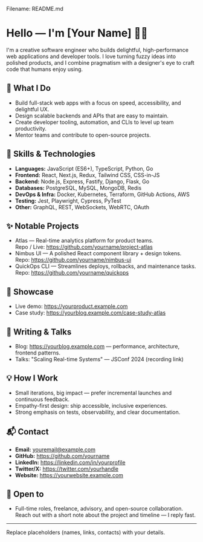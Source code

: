 Filename: README.md

# Hello — I'm [Your Name] 👋✨

I'm a creative software engineer who builds delightful, high-performance web applications and developer tools. I love turning fuzzy ideas into polished products, and I combine pragmatism with a designer's eye to craft code that humans enjoy using.

## 🚀 What I Do
- Build full-stack web apps with a focus on speed, accessibility, and delightful UX.
- Design scalable backends and APIs that are easy to maintain.
- Create developer tooling, automation, and CLIs to level up team productivity.
- Mentor teams and contribute to open-source projects.

## 🧰 Skills & Technologies
- **Languages:** JavaScript (ES6+), TypeScript, Python, Go
- **Frontend:** React, Next.js, Redux, Tailwind CSS, CSS-in-JS
- **Backend:** Node.js, Express, Fastify, Django, Flask, Go
- **Databases:** PostgreSQL, MySQL, MongoDB, Redis
- **DevOps & Infra:** Docker, Kubernetes, Terraform, GitHub Actions, AWS
- **Testing:** Jest, Playwright, Cypress, PyTest
- **Other:** GraphQL, REST, WebSockets, WebRTC, OAuth

## ✨ Notable Projects
- Atlas — Real-time analytics platform for product teams.  
  Repo / Live: https://github.com/yourname/project-atlas
- Nimbus UI — A polished React component library + design tokens.  
  Repo: https://github.com/yourname/nimbus-ui
- QuickOps CLI — Streamlines deploys, rollbacks, and maintenance tasks.  
  Repo: https://github.com/yourname/quickops

## 📂 Showcase
- Live demo: https://yourproduct.example.com
- Case study: https://yourblog.example.com/case-study-atlas

## 📝 Writing & Talks
- Blog: https://yourblog.example.com — performance, architecture, frontend patterns.
- Talks: "Scaling Real-time Systems" — JSConf 2024 (recording link)

## 💡 How I Work
- Small iterations, big impact — prefer incremental launches and continuous feedback.
- Empathy-first design: ship accessible, inclusive experiences.
- Strong emphasis on tests, observability, and clear documentation.

## 📬 Contact
- **Email:** youremail@example.com
- **GitHub:** https://github.com/yourname
- **LinkedIn:** https://linkedin.com/in/yourprofile
- **Twitter/X:** https://twitter.com/yourhandle
- **Website:** https://yourwebsite.example.com

## 🤝 Open to
- Full-time roles, freelance, advisory, and open-source collaboration.  
Reach out with a short note about the project and timeline — I reply fast.

---

Replace placeholders (names, links, contacts) with your details.
